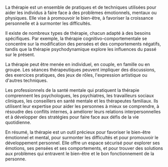 La thérapie est un ensemble de pratiques et de techniques utilisées pour aider les individus à faire face à des problèmes émotionnels, mentaux ou physiques. Elle vise à promouvoir le bien-être, à favoriser la croissance personnelle et à surmonter les difficultés. 

Il existe de nombreux types de thérapie, chacun adapté à des besoins spécifiques. Par exemple, la thérapie cognitivo-comportementale se concentre sur la modification des pensées et des comportements négatifs, tandis que la thérapie psychodynamique explore les influences du passé sur le présent. 

La thérapie peut être menée en individuel, en couple, en famille ou en groupe. Les séances thérapeutiques peuvent impliquer des discussions, des exercices pratiques, des jeux de rôles, l'expression artistique ou d'autres techniques. 

Les professionnels de la santé mentale qui pratiquent la thérapie comprennent les psychologues, les psychiatres, les travailleurs sociaux cliniques, les conseillers en santé mentale et les thérapeutes familiaux. Ils utilisent leur expertise pour aider les personnes à mieux se comprendre, à résoudre des conflits internes, à améliorer leurs relations interpersonnelles et à développer des stratégies pour faire face aux défis de la vie quotidienne. 

En résumé, la thérapie est un outil précieux pour favoriser le bien-être émotionnel et mental, pour surmonter les difficultés et pour promouvoir le développement personnel. Elle offre un espace sécurisé pour explorer ses émotions, ses pensées et ses comportements, et pour trouver des solutions aux problèmes qui entravent le bien-être et le bon fonctionnement de la personne.